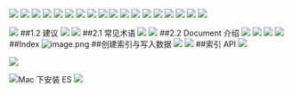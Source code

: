 ![](https://upload-images.jianshu.io/upload_images/4685968-3a326c254070ec2b.png?imageMogr2/auto-orient/strip%7CimageView2/2/w/1240)
![](https://upload-images.jianshu.io/upload_images/4685968-f1bcaa13285eb11c.png?imageMogr2/auto-orient/strip%7CimageView2/2/w/1240)
![](https://upload-images.jianshu.io/upload_images/4685968-4b4f17e97321df5b.png?imageMogr2/auto-orient/strip%7CimageView2/2/w/1240)
![](https://upload-images.jianshu.io/upload_images/4685968-ce85af038f61ac36.png?imageMogr2/auto-orient/strip%7CimageView2/2/w/1240)
![](https://upload-images.jianshu.io/upload_images/4685968-d47edd368e84bf03.png?imageMogr2/auto-orient/strip%7CimageView2/2/w/1240)
![](https://upload-images.jianshu.io/upload_images/4685968-f17906e341875c6f.png?imageMogr2/auto-orient/strip%7CimageView2/2/w/1240)
![](https://upload-images.jianshu.io/upload_images/4685968-3b5f8e515cd9ad09.png?imageMogr2/auto-orient/strip%7CimageView2/2/w/1240)
![](https://upload-images.jianshu.io/upload_images/4685968-91eaf20feba9f72c.png?imageMogr2/auto-orient/strip%7CimageView2/2/w/1240)
![](https://upload-images.jianshu.io/upload_images/4685968-fb3c486216630f21.png?imageMogr2/auto-orient/strip%7CimageView2/2/w/1240)
![](https://upload-images.jianshu.io/upload_images/4685968-d49e0c3502df880c.png?imageMogr2/auto-orient/strip%7CimageView2/2/w/1240)
![](https://upload-images.jianshu.io/upload_images/4685968-a62a5138b62fcf2d.png?imageMogr2/auto-orient/strip%7CimageView2/2/w/1240)
![](https://upload-images.jianshu.io/upload_images/4685968-faf485529de0e83f.png?imageMogr2/auto-orient/strip%7CimageView2/2/w/1240)
![](https://upload-images.jianshu.io/upload_images/4685968-804fd61480c41c69.png?imageMogr2/auto-orient/strip%7CimageView2/2/w/1240)
![](https://upload-images.jianshu.io/upload_images/4685968-2d1a1715ec42cd67.png?imageMogr2/auto-orient/strip%7CimageView2/2/w/1240)
![](https://upload-images.jianshu.io/upload_images/4685968-f5860567a32b6412.png?imageMogr2/auto-orient/strip%7CimageView2/2/w/1240)
![](https://upload-images.jianshu.io/upload_images/4685968-99b6db37ee0bc8dd.png?imageMogr2/auto-orient/strip%7CimageView2/2/w/1240)
![](https://upload-images.jianshu.io/upload_images/4685968-f2080f1fec25efe4.png?imageMogr2/auto-orient/strip%7CimageView2/2/w/1240)
![](https://upload-images.jianshu.io/upload_images/4685968-63f7386fd95ae7b1.png?imageMogr2/auto-orient/strip%7CimageView2/2/w/1240)

![](https://upload-images.jianshu.io/upload_images/4685968-07ae318872ab04a3.png?imageMogr2/auto-orient/strip%7CimageView2/2/w/1240)
##1.2 建议
![](https://upload-images.jianshu.io/upload_images/4685968-62d36b46eff18322.png?imageMogr2/auto-orient/strip%7CimageView2/2/w/1240)
![](https://upload-images.jianshu.io/upload_images/4685968-8ca29c5fa6dd52ab.png?imageMogr2/auto-orient/strip%7CimageView2/2/w/1240)
##2.1 常见术语
![](https://upload-images.jianshu.io/upload_images/4685968-42475a6974281f09.png?imageMogr2/auto-orient/strip%7CimageView2/2/w/1240)
![](https://upload-images.jianshu.io/upload_images/4685968-ad3368e52165309c.png?imageMogr2/auto-orient/strip%7CimageView2/2/w/1240)
##2.2 Document 介绍
![](https://upload-images.jianshu.io/upload_images/4685968-e7186cf842f3b975.png?imageMogr2/auto-orient/strip%7CimageView2/2/w/1240)
![](https://upload-images.jianshu.io/upload_images/4685968-54ead5fed7e8e83b.png?imageMogr2/auto-orient/strip%7CimageView2/2/w/1240)
![](https://upload-images.jianshu.io/upload_images/4685968-df4b14d737082431.png?imageMogr2/auto-orient/strip%7CimageView2/2/w/1240)
![](https://upload-images.jianshu.io/upload_images/4685968-e19c1cd544aa667d.png?imageMogr2/auto-orient/strip%7CimageView2/2/w/1240)
##Index
![image.png](https://upload-images.jianshu.io/upload_images/4685968-d097ad19c1f67298.png?imageMogr2/auto-orient/strip%7CimageView2/2/w/1240)
##创建索引与写入数据
![](https://upload-images.jianshu.io/upload_images/4685968-e6a2e903c6aa5575.png?imageMogr2/auto-orient/strip%7CimageView2/2/w/1240)
![](https://upload-images.jianshu.io/upload_images/4685968-bdf68d5663993bd7.png?imageMogr2/auto-orient/strip%7CimageView2/2/w/1240)
##索引 API
![](https://upload-images.jianshu.io/upload_images/4685968-85ddf32dd4a77a99.png?imageMogr2/auto-orient/strip%7CimageView2/2/w/1240)











![](https://upload-images.jianshu.io/upload_images/4685968-9f369f34db7b3c97.png?imageMogr2/auto-orient/strip%7CimageView2/2/w/1240)

![Mac 下安装 ES](https://upload-images.jianshu.io/upload_images/4685968-89fa7db92a9708ad.png?imageMogr2/auto-orient/strip%7CimageView2/2/w/1240)
![](https://upload-images.jianshu.io/upload_images/4685968-79998c9d4eeada34.png?imageMogr2/auto-orient/strip%7CimageView2/2/w/1240)
